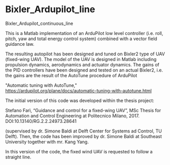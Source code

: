 # Bixler_Ardupilot_line
Bixler_Ardupilot_continuous_line

This is a Matlab implementation of an ArduPilot low level controller (i.e. roll, pitch, yaw and total energy control system) combined with a vector field guidance law.

The resulting autopilot has been designed and tuned on Bixler2 type of UAV (fixed-wing UAV). The model of the UAV is designed in Matlab including propulsion dynamics, aerodynamics and actuator dynamics. The gains of the PID controllers have been designed and tested on an actual Bixler2, i.e. the gains are the result of the AutoTune procedure of ArduPilot

"Automatic tuning with AutoTune," https://ardupilot.org/plane/docs/automatic-tuning-with-autotune.html

The initial version of this code was developed within the thesis project:

Stefano Farì, “Guidance and control for a fixed-wing UAV”, MSc Thesis for Automation and Control Engineering at Politecnico Milano, 2017. DOI:10.13140/RG.2.2.24973.28641

(supervised by dr. Simone Baldi at Delft Center for Systems ad Control, TU Delft). Then, the code has been improved by dr. Simone Baldi at Southeast University together with mr. Kang Yang.

In this version of the code, the fixed wind UAV is requested to follow a straight line.
